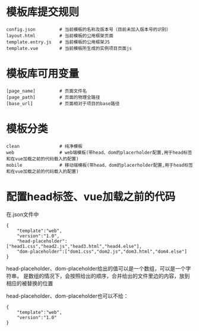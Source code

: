 # 模板库提交规则

```
config.json 		# 当前模板的名称及版本号（目前未加入版本号的识别）
layout.html 		# 当前模板的公用框架页面
template.entry.js 	# 当前模板的公用框架JS
template.vue 		# 当前模板所生成的实例项目页面js
```


# 模板库可用变量
```
[page_name]    		# 页面文件名
[page_path] 		# 页面的物理全路径
[base_url] 	   		# 页面相对于项目的base路径
```

# 模板分类
```
clean    		    # 纯净模板
web    		    	# web端模板(带head、dom的placerholder配置,用于head标签和在vue加载之前的代码载入的配置)
mobile 			    # 移动端模板(带head、dom的placerholder配置,用于head标签和在vue加载之前的代码载入的配置)
```
# 配置head标签、vue加载之前的代码
在.json文件中
```
{
	"template":"web",
	"version":"1.0",
	"head-placeholder":["head1.css","head2.js","head3.html","head4.else"],
	"dom-placeholder":["dom1.css","dom2.js","dom3.html","dom4.else"]
}
```
head-placeholder、dom-placeholder给出的值可以是一个数组，可以是一个字符串，
是数组的情况下，会按照给出的顺序，合并给出的文件里边的内容，放到相应的被替换的位置

head-placeholder、dom-placeholder也可以不给：
```
{
	"template":"web",
	"version":"1.0"
}
```